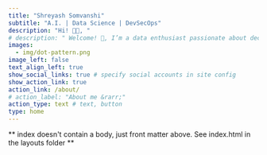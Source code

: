 ```yaml
---
title: "Shreyash Somvanshi"
subtitle: "A.I. | Data Science | DevSecOps"
description: "Hi! 👋🏼, "
# description: " Welcome! 👋, I’m a data enthusiast passionate about decoding the world’s complexities through data. Explore my data-driven projects, dive into the latest trends in Data Science, and connect with me to uncover the incredible potential of this field. <br><br> Let’s turn data into decisions."
images:
  - img/dot-pattern.png
image_left: false
text_align_left: true
show_social_links: true # specify social accounts in site config
show_action_link: true
action_link: /about/
# action_label: "About me &rarr;"
action_type: text # text, button
type: home
---
```


** index doesn't contain a body, just front matter above.
See index.html in the layouts folder **

